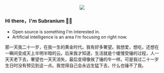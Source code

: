 <p align="center">
  <img alig src="https://github.com/SuperSupeng/SuperSupeng/blob/master/about.gif" />
</p>

### Hi there，I'm Subranium 🙋‍♂️

- Open source is something I'm interested in.
- Artificial intelligence is an area I'm focusing on right now.

那一天我二十一岁，在我一生的黄金时代。我有好多奢望。我想爱，想吃，还想在一瞬间变成天上半明半暗的云。后来我才知道，生活就是个缓慢受锤的过程，人一天天老下去，奢望也一天天消失，最后变得像挨了锤的牛一样。可是我过二十一岁生日时没有预见到这一点。我觉得自己会永远生猛下去，什么也锤不了我。
